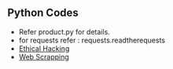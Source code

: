## Python Codes

* Refer product.py for details.
* for requests refer : requests.readtherequests
* [Ethical Hacking](https://github.com/ramkrushna26/python-codes/tree/master/eHacking)
* [Web Scrapping](https://github.com/ramkrushna26/python-codes/tree/master/scrapping)
